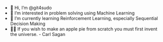 - 👋 Hi, I’m @git4sudo
- 👀 I’m interested in problem solving using Machine Learning
- 🌱 I’m currently learning Reinforcement Learning, especially Sequential Decision Making
- ✍🏻 If you wish to make an apple pie from scratch you must first invent the universe. - Carl Sagan


<!---
git4sudo/git4sudo is a ✨ special ✨ repository because its `README.md` (this file) appears on your GitHub profile.
You can click the Preview link to take a look at your changes.
--->
